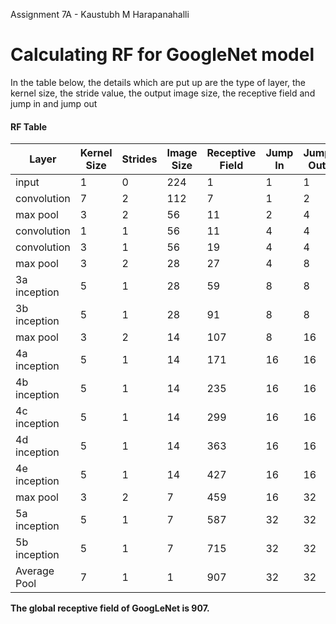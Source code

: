 Assignment 7A - Kaustubh M Harapanahalli

# Calculating RF for GoogleNet model

In the table below, the details which are put up are the type of layer, the kernel size, the stride value, the output image size, the receptive field and jump in and jump out



#### RF Table

| Layer        | Kernel Size | Strides | Image Size | Receptive Field | Jump In | Jump Out |
| ------------ | ----------- | ------- | ---------- | --------------- | ------- | -------- |
| input        | 1           | 0       | 224        | 1               | 1       | 1        |
| convolution  | 7           | 2       | 112        | 7               | 1       | 2        |
| max pool     | 3           | 2       | 56         | 11              | 2       | 4        |
| convolution  | 1           | 1       | 56         | 11              | 4       | 4        |
| convolution  | 3           | 1       | 56         | 19              | 4       | 4        |
| max pool     | 3           | 2       | 28         | 27              | 4       | 8        |
| 3a inception | 5           | 1       | 28         | 59              | 8       | 8        |
| 3b inception | 5           | 1       | 28         | 91              | 8       | 8        |
| max pool     | 3           | 2       | 14         | 107             | 8       | 16       |
| 4a inception | 5           | 1       | 14         | 171             | 16      | 16       |
| 4b inception | 5           | 1       | 14         | 235             | 16      | 16       |
| 4c inception | 5           | 1       | 14         | 299             | 16      | 16       |
| 4d inception | 5           | 1       | 14         | 363             | 16      | 16       |
| 4e inception | 5           | 1       | 14         | 427             | 16      | 16       |
| max pool     | 3           | 2       | 7          | 459             | 16      | 32       |
| 5a inception | 5           | 1       | 7          | 587             | 32      | 32       |
| 5b inception | 5           | 1       | 7          | 715             | 32      | 32       |
| Average Pool | 7           | 1       | 1          | 907             | 32      | 32       |



**The global receptive field of GoogLeNet is 907.**


